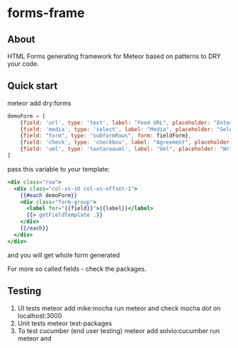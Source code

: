forms-frame
===========

About
-----
HTML Forms generating framework for Meteor based on patterns to DRY your code.

Quick start
-----------
meteor add dry:forms

```javascript
demoForm = [
	{field: 'url', type: 'text', label: "Feed URL", placeholder: "Enter URL", clazz: "form-control"},
	{field: 'media', type: 'select', label: "Media", placeholder: "Select category", clazz: "form-control", options: categories},
	{field: "form", type: "subformRows", form: fieldForm},
	{field: 'check', type: 'checkbox', label: "Agreement", placeholder: "Enter URL", clazz: "form-control"},
	{field: 'uml', type: 'textareauml', label: "Uml", placeholder: "Write PlantUML", clazz: "form-control"},
]
```
pass this variable to your template:

```handlebars
<div class="row">
  <div class="col-xs-10 col-xs-offset-1">
    {{#each demoForm}}
    <div class="form-group">
      <label for="{{field}}">{{label}}</label>
      {{> getFieldTemplate .}}
    </div>
    {{/each}}
  </div>
</div>
```
and you will get whole form generated

For more so called fields - check the packages.

Testing
-------------
1. UI tests
meteor add mike:mocha
run meteor and check mocha dot on  localhost:3000
2. Unit tests
meteor test-packages
3. To test cucumber (end user testing)
meteor add xolvio:cucumber
run
meteor
and
